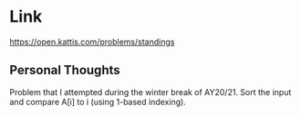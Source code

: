 # Link

https://open.kattis.com/problems/standings

## Personal Thoughts

Problem that I attempted during the winter break of AY20/21. Sort the input and compare A[i] to i (using 1-based indexing).

